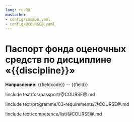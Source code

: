 ```yaml
---
lang: ru-RU
mustache:
- config/common.yaml
- config/@COURSE@.yaml
---
```


# Паспорт фонда оценочных средств по дисциплине «{{discipline}}»

**Направление:** {{fieldcode}} -- {{field}}

!include text/fos/passport/@COURSE@.md

!include text/programme/03-requirements/@COURSE@.md

!include text/competence/list/@COURSE@.md

